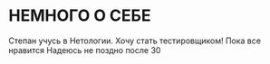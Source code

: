 # НЕМНОГО О СЕБЕ
 Степан учусь в Нетологии.
 Хочу стать тестировщиком!
 Пока все нравится
 Надеюсь не поздно после 30 